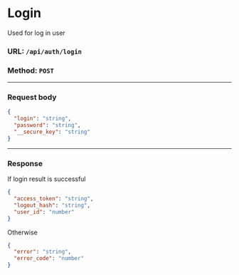 # Login

Used for log in user

### URL: `/api/auth/login`

### Method: `POST`
---

### Request body
```json
{
  "login": "string",
  "password": "string",
  "__secure_key": "string"
}
```
---
### Response

If login result is successful

```json
{
  "access_token": "string",
  "logout_hash": "string",
  "user_id": "number"
}
```
Otherwise

```json
{
  "error": "string",
  "error_code": "number"
}
```
